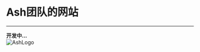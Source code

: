 # Ash团队的网站
----------
**开发中...**  
![AshLogo](https://avatars.githubusercontent.com/u/103564657?s=400&u=bdc03c975259b2194d976fdfcd7748313c65b28e&v=4)
